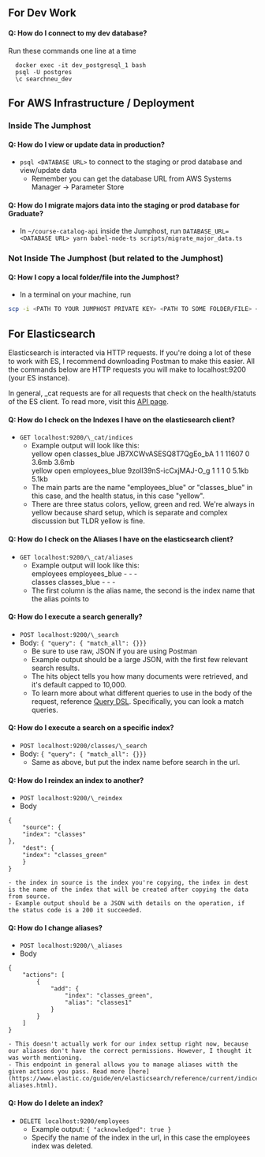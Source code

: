 ## For Dev Work

#### Q: How do I connect to my dev database?

Run these commands one line at a time

```
  docker exec -it dev_postgresql_1 bash
  psql -U postgres
  \c searchneu_dev
```

## For AWS Infrastructure / Deployment

### Inside The Jumphost

#### Q: How do I view or update data in production?

- `psql <DATABASE URL>` to connect to the staging or prod database and view/update data
  - Remember you can get the database URL from AWS Systems Manager -> Parameter Store

#### Q: How do I migrate majors data into the staging or prod database for Graduate?

- In `~/course-catalog-api` inside the Jumphost, run `DATABASE_URL=<DATABASE URL> yarn babel-node-ts scripts/migrate_major_data.ts`

### Not Inside The Jumphost (but related to the Jumphost)

#### Q: How I copy a local folder/file into the Jumphost?

- In a terminal on your machine, run

```bash
scp -i <PATH TO YOUR JUMPHOST PRIVATE KEY> <PATH TO SOME FOLDER/FILE> <JUMPHOST USER>@<JUMPHOST PUBLIC IP ADDRESS>:<DIRECTORY>
```

## For Elasticsearch

Elasticsearch is interacted via HTTP requests. If you're doing a lot of these to work with ES, I recommend downloading Postman to make this easier. All the commands below are HTTP requests you will make to localhost:9200 (your ES instance).

In general, \_cat requests are for all requests that check on the health/statuts of the ES client. To read more, visit this [API page](https://www.elastic.co/guide/en/elasticsearch/reference/current/search.html).

#### Q: How do I check on the Indexes I have on the elasticsearch client?

- `GET localhost:9200/\_cat/indices`
  - Example output will look like this: <br>
    yellow open classes_blue JB7XCWvASESQ8T7QgEo_bA 1 1 11607 0 3.6mb 3.6mb <br>
    yellow open employees_blue 9zolI39nS-icCxjMAJ-O_g 1 1 1 0 5.1kb 5.1kb
  - The main parts are the name "employees_blue" or "classes_blue" in this case, and the health status, in this case "yellow".
  - There are three status colors, yellow, green and red. We're always in yellow because shard setup, which is separate and complex discussion but TLDR yellow is fine.

#### Q: How do I check on the Aliases I have on the elasticsearch client?

- `GET localhost:9200/\_cat/aliases`
  - Example output will look like this: <br>
    employees employees_blue - - - <br>
    classes classes_blue - - -
  - The first column is the alias name, the second is the index name that the alias points to

#### Q: How do I execute a search generally?

- `POST localhost:9200/\_search`
- Body: `{ "query": { "match_all": {}}}`
  - Be sure to use raw, JSON if you are using Postman
  - Example output should be a large JSON, with the first few relevant search results.
  - The hits object tells you how many documents were retrieved, and it's default capped to 10,000.
  - To learn more about what different queries to use in the body of the request, reference [Query DSL](https://www.elastic.co/guide/en/elasticsearch/reference/current/query-dsl.html). Specifically, you can look a match queries.

#### Q: How do I execute a search on a specific index?

- `POST localhost:9200/classes/\_search`
- Body: `{ "query": { "match_all": {}}}`
  - Same as above, but put the index name before search in the url.

#### Q: How do I reindex an index to another?

- `POST localhost:9200/\_reindex`
- Body

```
{
    "source": {
    "index": "classes"
},
    "dest": {
    "index": "classes_green"
    }
}
```

    - the index in source is the index you're copying, the index in dest is the name of the index that will be created after copying the data from source.
    - Example output should be a JSON with details on the operation, if the status code is a 200 it succeeded.

#### Q: How do I change aliases?

- `POST localhost:9200/\_aliases`
- Body

```
{
    "actions": [
        {
            "add": {
                "index": "classes_green",
                "alias": "classes1"
            }
        }
    ]
}
```

    - This doesn't actually work for our index settup right now, because our aliases don't have the correct permissions. However, I thought it was worth mentioning.
    - This endpoint in general allows you to manage aliases witth the given actions you pass. Read more [here](https://www.elastic.co/guide/en/elasticsearch/reference/current/indices-aliases.html).

#### Q: How do I delete an index?

- `DELETE localhost:9200/employees`
  - Example output: `{ "acknowledged": true }`
  - Specify the name of the index in the url, in this case the employees index was deleted.
